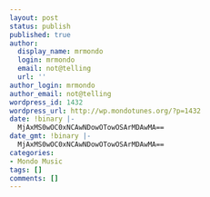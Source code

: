 ```yaml
---
layout: post
status: publish
published: true
author:
  display_name: mrmondo
  login: mrmondo
  email: not@telling
  url: ''
author_login: mrmondo
author_email: not@telling
wordpress_id: 1432
wordpress_url: http://wp.mondotunes.org/?p=1432
date: !binary |-
  MjAxMS0wOC0xNCAwNDowOTowOSArMDAwMA==
date_gmt: !binary |-
  MjAxMS0wOC0xNCAwNDowOTowOSArMDAwMA==
categories:
- Mondo Music
tags: []
comments: []
---
```


